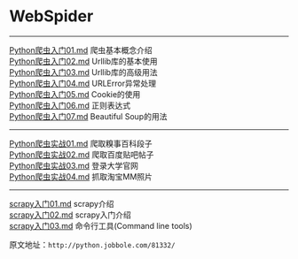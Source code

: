 # WebSpider

- - -

[Python爬虫入门01.md](Python爬虫入门01.md) 爬虫基本概念介绍  
[Python爬虫入门02.md](Python爬虫入门02.md) Urllib库的基本使用   
[Python爬虫入门03.md](Python爬虫入门03.md) Urllib库的高级用法    
[Python爬虫入门04.md](Python爬虫入门04.md) URLError异常处理    
[Python爬虫入门05.md](Python爬虫入门05.md) Cookie的使用    
[Python爬虫入门06.md](Python爬虫入门06.md) 正则表达式    
[Python爬虫入门07.md](Python爬虫入门07.md) Beautiful Soup的用法    

- - -

[Python爬虫实战01.md](Python爬虫实战01.md) 爬取糗事百科段子    
[Python爬虫实战02.md](Python爬虫实战02.md) 爬取百度贴吧帖子    
[Python爬虫实战03.md](Python爬虫实战03.md) 登录大学官网    
[Python爬虫实战04.md](Python爬虫实战04.md) 抓取淘宝MM照片    

- - -

[scrapy入门01.md](scrapy入门01.md) scrapy介绍    
[scrapy入门02.md](scrapy入门02.md) scrapy入门介绍    
[scrapy入门03.md](scrapy入门03.md) 命令行工具(Command line tools)    

原文地址：`http://python.jobbole.com/81332/`
 